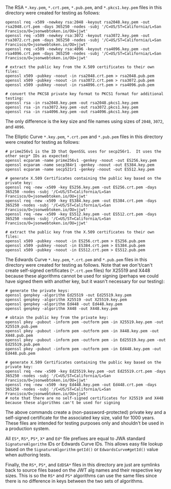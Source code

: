 The RSA `*.key.pem`, `*.crt.pem`, `*.pub.pem`, and `*.pkcs1.key.pem` files in this directory were created for testing as follows:

    openssl req -x509 -newkey rsa:2048 -keyout rsa2048.key.pem -out rsa2048.crt.pem -days 365250 -nodes -subj '/C=US/ST=California/L=San Francisco/O=jsonwebtoken.io/OU=jjwt'
    openssl req -x509 -newkey rsa:3072 -keyout rsa3072.key.pem -out rsa3072.crt.pem -days 365250 -nodes -subj '/C=US/ST=California/L=San Francisco/O=jsonwebtoken.io/OU=jjwt'
    openssl req -x509 -newkey rsa:4096 -keyout rsa4096.key.pem -out rsa4096.crt.pem -days 365250 -nodes -subj '/C=US/ST=California/L=San Francisco/O=jsonwebtoken.io/OU=jjwt'

    # extract the public key from the X.509 certificates to their own files:
    openssl x509 -pubkey -noout -in rsa2048.crt.pem > rsa2048.pub.pem
    openssl x509 -pubkey -noout -in rsa3072.crt.pem > rsa3072.pub.pem
    openssl x509 -pubkey -noout -in rsa4096.crt.pem > rsa4096.pub.pem
    
    # convert the PKCS8 private key format to PKCS1 format for additional testing:
    openssl rsa -in rsa2048.key.pem -out rsa2048.pkcs1.key.pem
    openssl rsa -in rsa3072.key.pem -out rsa3072.pkcs1.key.pem
    openssl rsa -in rsa4096.key.pem -out rsa4096.pkcs1.key.pem

The only difference is the key size and file names using sizes of `2048`, `3072`, and `4096`.

The Elliptic Curve `*.key.pem`, `*.crt.pem` and `*.pub.pem` files in this directory were created for testing as follows:

    # prime256v1 is the ID that OpenSSL uses for secp256r1.  It uses the other secp* IDs as expected:
    openssl ecparam -name prime256v1 -genkey -noout -out ES256.key.pem
    openssl ecparam -name secp384r1 -genkey -noout -out ES384.key.pem
    openssl ecparam -name secp521r1 -genkey -noout -out ES512.key.pem
    
    # generate X.509 Certificates containing the public key based on the private key:
    openssl req -new -x509 -key ES256.key.pem -out ES256.crt.pem -days 365250 -nodes -subj '/C=US/ST=California/L=San Francisco/O=jsonwebtoken.io/OU=jjwt'
    openssl req -new -x509 -key ES384.key.pem -out ES384.crt.pem -days 365250 -nodes -subj '/C=US/ST=California/L=San Francisco/O=jsonwebtoken.io/OU=jjwt'
    openssl req -new -x509 -key ES512.key.pem -out ES512.crt.pem -days 365250 -nodes -subj '/C=US/ST=California/L=San Francisco/O=jsonwebtoken.io/OU=jjwt'
    
    # extract the public key from the X.509 certificates to their own files:
    openssl x509 -pubkey -noout -in ES256.crt.pem > ES256.pub.pem
    openssl x509 -pubkey -noout -in ES384.crt.pem > ES384.pub.pem
    openssl x509 -pubkey -noout -in ES512.crt.pem > ES512.pub.pem
  
The Edwards Curve `*.key.pem`, `*.crt.pem` and `*.pub.pem` files in this directory were created for testing as follows.
Note that we don't/can't create self-signed certificates (`*.crt.pem` files) for X25519 and X448 because these 
algorithms cannot be used for signing (perhaps we could have signed them with another key, but it wasn't necessary
for our testing):

    # generate the private keys:
    openssl genpkey -algorithm Ed25519 -out Ed25519.key.pem
    openssl genpkey -algorithm X25519 -out X25519.key.pem
    openssl genpkey -algorithm Ed448 -out Ed448.key.pem
    openssl genpkey -algorithm X448 -out X448.key.pem

    # obtain the public key from the private key:
    openssl pkey -pubout -inform pem -outform pem -in X25519.key.pem -out X25519.pub.pem
    openssl pkey -pubout -inform pem -outform pem -in X448.key.pem -out X448.pub.pem
    openssl pkey -pubout -inform pem -outform pem -in Ed25519.key.pem -out Ed25519.pub.pem
    openssl pkey -pubout -inform pem -outform pem -in Ed448.key.pem -out Ed448.pub.pem
    
    # generate X.509 Certificates containing the public key based on the private key:
    openssl req -new -x509 -key Ed25519.key.pem -out Ed25519.crt.pem -days 365250 -nodes -subj '/C=US/ST=California/L=San Francisco/O=jsonwebtoken.io/OU=jjwt'
    openssl req -new -x509 -key Ed448.key.pem -out Ed448.crt.pem -days 365250 -nodes -subj '/C=US/ST=California/L=San Francisco/O=jsonwebtoken.io/OU=jjwt'
    # note that there are no self-signed certificates for X25519 and X448 because these algorithms can't be used for signing

The above commands create a (non-password-protected) private key and a self-signed certificate for the associated key
size, valid for 1000 years.  These files are intended for testing purposes only and shouldn't be used in a production 
system.

All `ES*`, `RS*`, `PS*`, `X*` and `Ed*` file prefixes are equal to JWA standard `SignatureAlgorithm` IDs or Edwards
Curve IDs.  This allows easy file lookup based on the `SignatureAlgorithm` `getId()` or `EdwardsCurve#getId()` value 
when authoring tests.

Finally, the `RS*`, `PS*`, and `EdDSA*` files in this directory are just are symlinks back to source files based on 
the JWT alg names and their respective key sizes.  This is so the `RS*` and `PS*` algorithms can use the same files 
since there is no difference in keys between the two sets of algorithms.
